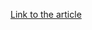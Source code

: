 [Link to the article](https://www.bleepingcomputer.com/news/security/us-indicts-snowflake-hackers-who-extorted-25-million-from-3-victims/)
